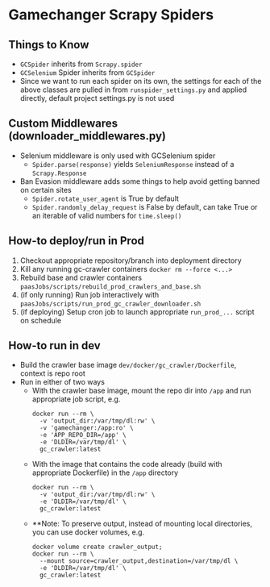 # Gamechanger Scrapy Spiders

## Things to Know
- `GCSpider` inherits from `Scrapy.spider`
- `GCSelenium` Spider inherits from `GCSpider`
- Since we want to run each spider on its own, the settings for each of the above classes are pulled in from `runspider_settings.py` and applied directly, default project settings<span>.py</span> is not used

## Custom Middlewares (downloader_middlewares.py)
- Selenium middleware is only used with GCSelenium spider
	- `Spider.parse(response)` yields `SeleniumResponse` instead of a `Scrapy.Response`
- Ban Evasion middleware adds some things to help avoid getting banned on certain sites
	- `Spider.rotate_user_agent` is True by default
	- `Spider.randomly_delay_request` is False by default, can take True or an iterable of valid numbers for `time.sleep()`


## How-to deploy/run in Prod
1. Checkout appropriate repository/branch into deployment directory
2. Kill any running gc-crawler containers `docker rm --force <...>`
3. Rebuild base and crawler containers `paasJobs/scripts/rebuild_prod_crawlers_and_base.sh`
4. (if only running) Run job interactively with `paasJobs/scripts/run_prod_gc_crawler_downloader.sh`
5. (if deploying) Setup cron job to launch appropriate `run_prod_...` script on schedule

## How-to run in dev
- Build the crawler base image `dev/docker/gc_crawler/Dockerfile`, context is repo root
- Run in either of two ways
    - With the crawler base image, mount the repo dir into `/app` and run appropriate job script, e.g.
        ```shell script
        docker run --rm \
          -v 'output_dir:/var/tmp/dl:rw' \
          -v 'gamechanger:/app:ro' \
          -e 'APP_REPO_DIR=/app' \
          -e 'DLDIR=/var/tmp/dl' \
          gc_crawler:latest
        ```
    - With the image that contains the code already (build with appropriate Dockerfile) in the `/app` directory
        ```shell script
        docker run --rm \
          -v 'output_dir:/var/tmp/dl:rw' \
          -e 'DLDIR=/var/tmp/dl' \
          gc_crawler:latest
        ```
    - **Note: To preserve output, instead of mounting local directories, you can use docker volumes, e.g.
        ```shell script
        docker volume create crawler_output;
        docker run --rm \
          --mount source=crawler_output,destination=/var/tmp/dl \
          -e 'DLDIR=/var/tmp/dl' \
          gc_crawler:latest
        ``` 